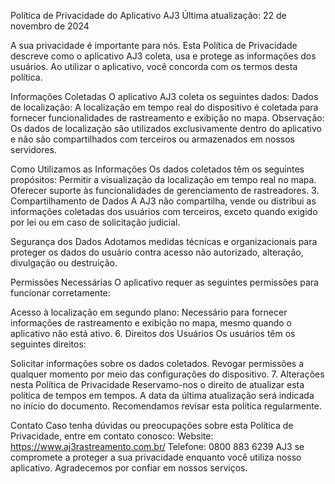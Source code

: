 Política de Privacidade do Aplicativo AJ3 Última atualização: 22 de novembro de 2024

A sua privacidade é importante para nós. Esta Política de Privacidade descreve como o aplicativo AJ3 coleta, usa e protege as informações dos usuários. Ao utilizar o aplicativo, você concorda com os termos desta política.

Informações Coletadas O aplicativo AJ3 coleta os seguintes dados:
Dados de localização: A localização em tempo real do dispositivo é coletada para fornecer funcionalidades de rastreamento e exibição no mapa. Observação: Os dados de localização são utilizados exclusivamente dentro do aplicativo e não são compartilhados com terceiros ou armazenados em nossos servidores.

Como Utilizamos as Informações Os dados coletados têm os seguintes propósitos:
Permitir a visualização da localização em tempo real no mapa. Oferecer suporte às funcionalidades de gerenciamento de rastreadores. 3. Compartilhamento de Dados A AJ3 não compartilha, vende ou distribui as informações coletadas dos usuários com terceiros, exceto quando exigido por lei ou em caso de solicitação judicial.

Segurança dos Dados Adotamos medidas técnicas e organizacionais para proteger os dados do usuário contra acesso não autorizado, alteração, divulgação ou destruição.

Permissões Necessárias O aplicativo requer as seguintes permissões para funcionar corretamente:

Acesso à localização em segundo plano: Necessário para fornecer informações de rastreamento e exibição no mapa, mesmo quando o aplicativo não está ativo. 6. Direitos dos Usuários Os usuários têm os seguintes direitos:

Solicitar informações sobre os dados coletados. Revogar permissões a qualquer momento por meio das configurações do dispositivo. 7. Alterações nesta Política de Privacidade Reservamo-nos o direito de atualizar esta política de tempos em tempos. A data da última atualização será indicada no início do documento. Recomendamos revisar esta política regularmente.

Contato Caso tenha dúvidas ou preocupações sobre esta Política de Privacidade, entre em contato conosco:
Website: https://www.aj3rastreamento.com.br/ Telefone: 0800 883 6239 AJ3 se compromete a proteger a sua privacidade enquanto você utiliza nosso aplicativo. Agradecemos por confiar em nossos serviços.
